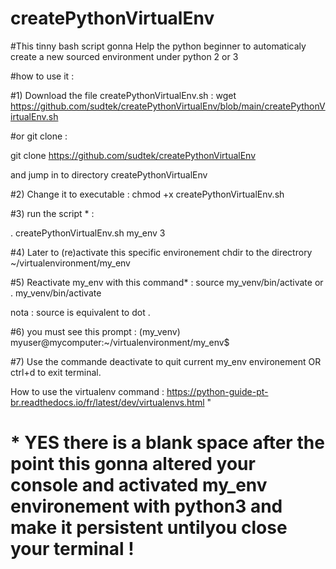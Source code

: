 # createPythonVirtualEnv
#This tinny bash script gonna Help the python beginner to automaticaly create a new sourced environment under python 2 or 3

#how to use it :

#1) Download the file createPythonVirtualEnv.sh  :
wget https://github.com/sudtek/createPythonVirtualEnv/blob/main/createPythonVirtualEnv.sh

#or git clone :

git clone https://github.com/sudtek/createPythonVirtualEnv

and jump in to directory createPythonVirtualEnv 

#2) Change it to executable :
chmod +x createPythonVirtualEnv.sh

#3) run the script * :

. createPythonVirtualEnv.sh my_env 3

#4) Later to (re)activate this specific environement chdir to the directrory ~/virtualenvironment/my_env

#5) Reactivate my_env with this command* :
source my_venv/bin/activate
or 
. my_venv/bin/activate

nota : source is equivalent to dot .

#6) you must see this prompt :
(my_venv) myuser@mycomputer:~/virtualenvironment/my_env$

#7) Use the commande deactivate to quit current my_env environement OR ctrl+d to exit terminal.

 How to use the virtualenv command : https://python-guide-pt-br.readthedocs.io/fr/latest/dev/virtualenvs.html "

# * YES there is a blank space after the point this gonna altered your console and activated my_env environement with python3 and make it persistent untilyou close your terminal !
